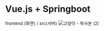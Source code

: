 # Vue.js + Springboot
frontend (화면) / src(서버)
![고양이 - 복사본 (2)](https://user-images.githubusercontent.com/84958504/123896438-884ff880-d99c-11eb-91d5-ce5647c2e1f2.jpg)



